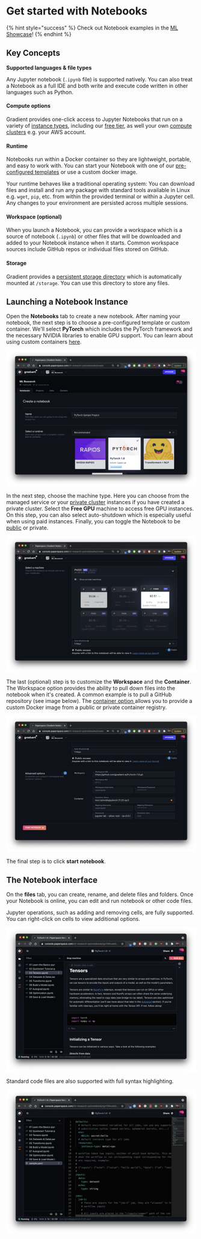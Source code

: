 # Get started with Notebooks

{% hint style="success" %}
Check out Notebook examples in the [ML Showcase](https://ml-showcase.paperspace.com/)!
{% endhint %}

## **Key Concepts**

**Supported languages & file types**

Any Jupyter notebook \(`.ipynb` file\) is supported natively.   You can also treat a Notebook as a full IDE and both write and execute code written in other languages such as Python.   

#### Compute options

Gradient provides one-click access to Jupyter Notebooks that run on a variety of [instance types](../../more/instance-types/), including our [free tier](../../more/instance-types/free-instances.md), as well your own [compute clusters](../../gradient-private-cloud/about/setup/self-hosted-clusters/) e.g. your AWS account. 

#### Runtime 

Notebooks run within a Docker container so they are lightweight, portable, and easy to work with. You can start your Notebook with one of our [pre-configured templates](../../explore-train-deploy/notebooks/create-a-notebook/notebook-containers/) or use a custom docker image. 

Your runtime behaves like a traditional operating system: You can download files and install and run any package with standard tools available in Linux e.g. `wget`, `pip`, etc. from within the provided terminal or within a Jupyter cell.  Any changes to your environment are persisted across multiple sessions.  

#### Workspace \(optional\)

When you launch a Notebook, you can provide a workspace which is a source of notebook \(`.ipynb`\) or other files that will be downloaded and added to your Notebook instance when it starts.  Common workspace sources include GitHub repos or individual files stored on GitHub.

#### Storage

Gradient provides a [persistent storage directory](../../explore-train-deploy/notebooks/create-a-notebook/notebooks-storage.md) which is automatically mounted at `/storage`.  You can use this directory to store any files. 

## Launching a Notebook Instance

Open the **Notebooks** tab to create a new notebook. After naming your notebook, the next step is to choose a pre-configured template or custom container. We'll select **PyTorch** which includes the PyTorch framework and the necessary NVIDIA libraries to enable GPU support. You can learn about using custom containers [here](../../explore-train-deploy/notebooks/create-a-notebook/notebook-containers/#custom-containers).

![](../../.gitbook/assets/screen-shot-2021-04-26-at-12.29.48-pm.png)

In the next step, choose the machine type. Here you can choose from the managed service or your [private cluster](../../gradient-private-cloud/about/) instances if you have created a private cluster. Select the **Free GPU** machine to access free GPU instances. On this step, you can also select auto-shutdown which is especially useful when using paid instances.  Finally, you can toggle the Notebook to be [public](../../explore-train-deploy/notebooks/create-a-notebook/public-notebooks.md) or private.   

![](../../.gitbook/assets/screen-shot-2021-04-27-at-1.12.12-pm.png)

The last \(optional\) step is to customize the **Workspace** and the **Container**.  The Workspace option provides the ability to pull down files into the notebook when it's created.  A common example is to pull a GitHub repository \(see image below\).  The [container option ](../../explore-train-deploy/notebooks/create-a-notebook/notebook-containers/#custom-containers)allows you to provide a custom Docker image from a public or private container registry.  

![](../../.gitbook/assets/screen-shot-2021-04-27-at-1.18.59-pm.png)

The final step is to click **start notebook**.

## The Notebook interface

On the **files** tab, you can create, rename, and delete files and folders.  Once your Notebook is online, you can edit and run notebook or other code files. 

Jupyter operations, such as adding and removing cells, are fully supported.  You can right-click on cells to view additional options.

![The Jupyter interface](../../.gitbook/assets/screen-shot-2021-04-29-at-1.04.16-pm.png)

Standard code files are also supported with full syntax highlighting.

![Syntax highlighting in code files](../../.gitbook/assets/screen-shot-2021-04-29-at-1.12.54-pm.png)



